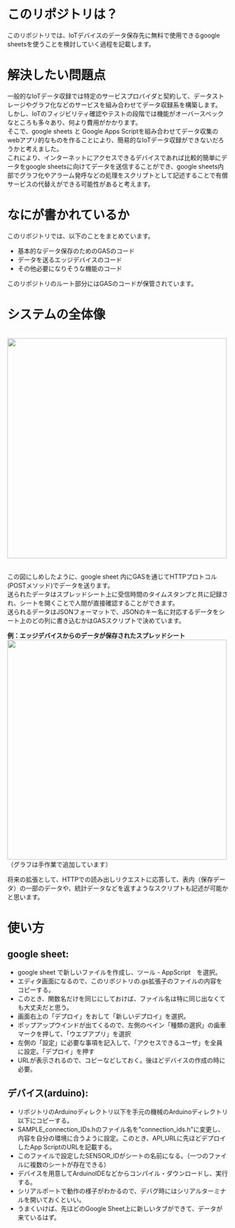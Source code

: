 # このリポジトリは？
このリポジトリでは、IoTデバイスのデータ保存先に無料で使用できるgoogle sheetsを使うことを検討していく過程を記載します。

# 解決したい問題点
一般的なIoTデータ収録では特定のサービスプロバイダと契約して、データストレージやグラフ化などのサービスを組み合わせてデータ収録系を構築します。<br>
しかし、IoTのフィジビリティ確認やテストの段階では機能がオーバースペックなところも多々あり、何より費用がかかります。<br>
そこで、google sheets と Google Apps Scriptを組み合わせてデータ収集のwebアプリ的なものを作ることにより、簡易的なIoTデータ収録ができないだろうかと考えました。<br>
これにより、インターネットにアクセスできるデバイスであれば比較的簡単にデータをgoogle sheetsに向けてデータを送信することができ、google sheets内部でグラフ化やアラーム発呼などの処理をスクリプトとして記述することで有償サービスの代替えができる可能性があると考えます。

# なにが書かれているか
このリポジトリでは、以下のことをまとめています。
- 基本的なデータ保存のためのGASのコード
- データを送るエッジデバイスのコード
- その他必要になりそうな機能のコード

このリポジトリのルート部分にはGASのコードが保管されています。

# システムの全体像
<br>
<img src="https://github.com/user-attachments/assets/61072de2-511e-486b-8f23-e3b3107718ad" width="500">
<br><br>

この図にしめしたように、google sheet 内にGASを通じてHTTPプロトコル(POSTメソッド)でデータを送ります。<br>
送られたデータはスプレッドシート上に受信時間のタイムスタンプと共に記録され、シートを開くことで人間が直接確認することができます。<br>
送られるデータはJSONフォーマットで、JSONのキー名に対応するデータをシート上のどの列に書き込むかはGASスクリプトで決めています。

__例：エッジデバイスからのデータが保存されたスプレッドシート__
<br>
<img src="https://github.com/user-attachments/assets/75e31621-432e-40fd-957b-bf36b398cefd" width="500">
<br>（グラフは手作業で追加しています）<br>

将来の拡張として、HTTPでの読み出しリクエストに応答して、表内（保存データ）の一部のデータや、統計データなどを返すようなスクリプトも記述が可能かと思います。

# 使い方
## google sheet:
- google sheet で新しいファイルを作成し、ツール - AppScript　を選択。<br>
- エディタ画面になるので、このリポジトリの.gs拡張子のファイルの内容をコピーする。<br>
- このとき、関数名だけを同じにしておけば、ファイル名は特に同じ出なくても大丈夫だと思う。
- 画面右上の「デプロイ」をおして「新しいデプロイ」を選択。<br>
- ポップアップウインドが出てくるので、左側のベイン「種類の選択」の歯車マークを押して、「ウエブアプリ」を選択<BR>
- 左側の「設定」に必要な事項を記入して、「アクセスできるユーザ」を全員に設定。「デプロイ」を押す<br>
- URLが表示されるので、コピーなどしておく。後ほどデバイスの作成の時に必要。

## デバイス(arduino):
- リポジトリのArduinoディレクトリ以下を手元の機械のArduinoディレクトリ以下にコピーする。
- SAMPLE_connection_IDs.hのファイル名を"connection_ids.h"に変更し、内容を自分の環境に合うように設定。このとき、API_URLに先ほどデプロイしたApp ScriptのURLを記載する。
- このファイルで設定したSENSOR_IDがシートの名前になる。（一つのファイルに複数のシートが存在できる）
- デバイスを用意してArduinoIDEなどからコンパイル・ダウンロードし、実行する。
- シリアルポートで動作の様子がわかるので、デバグ時にはシリアルターミナルを開いておくといい。
- うまくいけば、先ほどのGoogle Sheet上に新しいタブができて、データが来ているはず。
